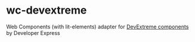 # wc-devextreme
Web Components (with lit-elements) adapter for [DevExtreme components](https://github.com/DevExpress/DevExtreme) by Developer Express 
